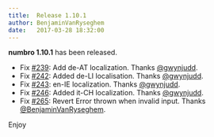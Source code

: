 ```yaml
---
title:  Release 1.10.1
author: BenjaminVanRyseghem
date:   2017-03-28 18:32:00
---
```


**numbro 1.10.1** has been released.


- Fix [#239](https://github.com/BenjaminVanRyseghem/numbro/pull/239): Add de-AT localization. Thanks [@gwynjudd](https://github.com/gwynjudd).
- Fix [#242](https://github.com/BenjaminVanRyseghem/numbro/pull/242): Added de-LI localisation. Thanks [@gwynjudd](https://github.com/gwynjudd).
- Fix [#243](https://github.com/BenjaminVanRyseghem/numbro/pull/243): en-IE localization. Thanks [@gwynjudd](https://github.com/gwynjudd).
- Fix [#246](https://github.com/BenjaminVanRyseghem/numbro/pull/246): Added it-CH localization. Thanks [@gwynjudd](https://github.com/gwynjudd).
- Fix [#265](https://github.com/BenjaminVanRyseghem/numbro/pull/265): Revert Error thrown when invalid input. Thanks [@BenjaminVanRyseghem](https://github.com/BenjaminVanRyseghem).


Enjoy <i class="fa fa-smile-o">
